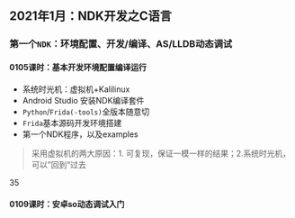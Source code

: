 ## 2021年1月：NDK开发之C语言

### 第一个`NDK`：环境配置、开发/编译、AS/LLDB动态调试

#### 0105课时：基本开发环境配置编译运行

- 系统时光机：虚拟机+Kalilinux
- Android Studio 安装NDK编译套件
- `Python`/`Frida(-tools)`全版本随意切
- `Frida`基本源码开发环境搭建
- 第一个NDK程序，以及examples

> 采用虚拟机的两大原因：1. 可复现，保证一模一样的结果；2.系统时光机，可以”回到“过去

35



#### 0109课时：安卓so动态调试入门

